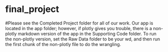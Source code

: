 # final_project

#Please see the Completed Project folder for all of our work. Our app is located in the app folder; however, if plotly gives you trouble, there is a non-plotly markdown  version of the app in the Supporting Code folder. To run the non-plotly version, set the Raw Data folder to be your wd, and then run the first chunk of the non-plotly file to do the wrangling. 